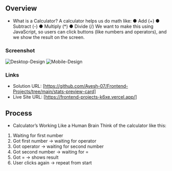 
## Overview

- What is a Calculator? 
A calculator helps us do math like: 
● Add (+) 
● Subtract (-) 
● Multiply (*) 
● Divide (/) 
We want to make this using JavaScript, so users can click buttons (like numbers and 
operators), and we show the result on the screen.




### Screenshot

![Desktop-Design](./design/desktop-design.png)
![Mobile-Design](./design/mobile-design.png)

### Links

- Solution URL: [https://github.com/Ayesh-07/Frontend-Projects/tree/main/stats-preview-card]
- Live Site URL: [https://frontend-projects-k6xe.vercel.app/]

## Process
- Calculatorʼs Working Like a Human Brain 
Think of the calculator like this: 
1. Waiting for first number 
2. Got first number → waiting for operator 
3. Got operator → waiting for second number 
4. Got second number → waiting for = 
5. Got = → shows result 
6. User clicks again → repeat from start
